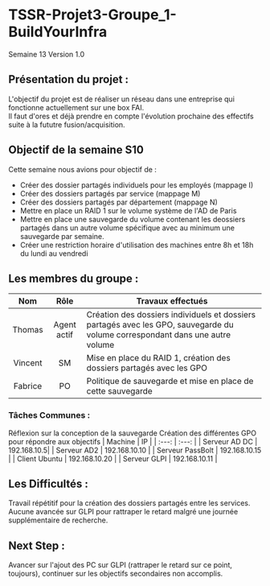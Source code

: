 # TSSR-Projet3-Groupe_1-BuildYourInfra
Semaine 13
Version 1.0


## Présentation du projet :
L'objectif du projet est de réaliser un réseau dans une entreprise qui fonctionne actuellement sur une box FAI.  
Il faut d'ores et déjà prendre en compte l'évolution prochaine des effectifs suite à la fututre fusion/acquisition.

## Objectif de la semaine S10  
Cette semaine nous avions pour objectif de :   

- Créer des dossier partagés individuels pour les employés (mappage I)
- Créer des dossiers partagés par service (mappage M)
- Créer des dossiers partagés par département (mappage N)
- Mettre en place un RAID 1 sur le volume système de l'AD de Paris
- Mettre en place une sauvegarde du volume contenant les deossiers partagés dans un autre volume spécifique avec au minimum une sauvegarde par semaine.
- Créer une restriction horaire d'utilisation des machines entre 8h et 18h du lundi au vendredi


## Les membres du groupe :

|Nom|Rôle|Travaux effectués|
| :---: | :---: | --- |
|Thomas | Agent actif | Création des dossiers individuels et dossiers partagés avec les GPO, sauvegarde du volume correspondant dans une autre volume |
|Vincent | SM | Mise en place du RAID 1, création des dossiers partagés avec les GPO |
|Fabrice | PO | Politique de sauvegarde et mise en place de cette sauvegarde |


### Tâches Communes : 
Réflexion sur la conception de la sauvegarde
Création des différentes GPO pour répondre aux objectifs
| Machine | IP |
|  :---: | :---: |
| Serveur AD DC | 192.168.10.5|
| Serveur AD2  | 192.168.10.10 |
| Serveur PassBolt | 192.168.10.15 |
| Client Ubuntu  | 192.168.10.20 |
| Serveur GLPI  | 192.168.10.11 |

## Les Difficultés :
Travail répétitif pour la création des dossiers partagés entre les services. Aucune avancée sur GLPI pour rattraper le retard malgré une journée supplémentaire de recherche.

## Next Step : 

Avancer sur l'ajout des PC sur GLPI (rattraper le retard sur ce point, toujours), continuer sur les objectifs secondaires non accomplis.
